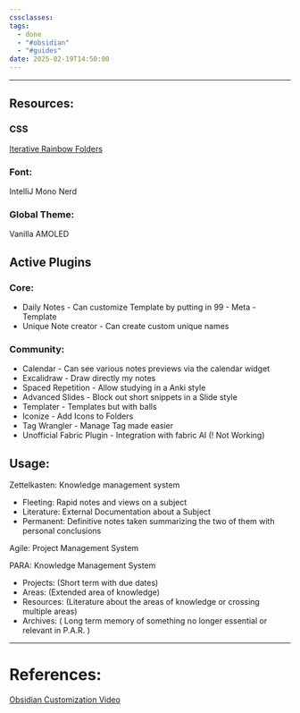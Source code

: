 ```yaml
---
cssclasses: 
tags:
  - done
  - "#obsidian"
  - "#guides"
date: 2025-02-19T14:50:00
---
```

---

## Resources: 

### CSS
[Iterative Rainbow Folders](https://forum.obsidian.md/t/iterative-rainbow-folder-colors-css/21066)
### Font:

IntelliJ Mono Nerd
### Global Theme:

Vanilla AMOLED

## Active Plugins

### Core: 
- Daily Notes - Can customize Template by putting in 99 - Meta - Template
- Unique Note creator - Can create custom unique names 
### Community:
- Calendar - Can see various notes previews via the calendar widget
- Excalidraw - Draw directly my notes
- Spaced Repetition - Allow studying in a Anki style
- Advanced Slides - Block out short snippets in a Slide style
- Templater - Templates but with balls
- Iconize - Add Icons to Folders
- Tag Wrangler - Manage Tag made easier
- Unofficial Fabric Plugin - Integration with fabric AI (! Not Working)

## Usage: 

Zettelkasten: Knowledge management system
- Fleeting: Rapid notes and views on a subject 
- Literature: External Documentation about a Subject 
- Permanent: Definitive notes taken summarizing the two of them with personal conclusions

Agile: Project Management System

PARA: Knowledge Management System
- Projects: (Short term with due dates) 
- Areas: (Extended area of knowledge) 
- Resources: (Literature about the areas of knowledge or crossing multiple areas) 
- Archives: ( Long term memory of something no longer essential or relevant in P.A.R. )

---
# References:

[Obsidian Customization Video](https://youtu.be/rAkerV8rlow?si=JRxmZr-qoWfPYAfr)

